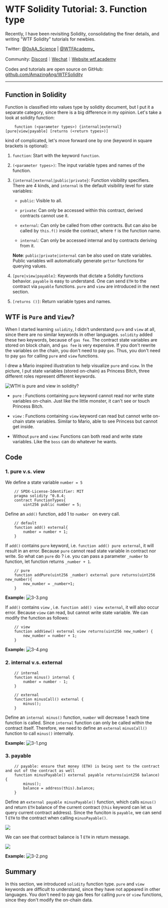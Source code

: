 #  WTF Solidity Tutorial: 3. Function type

Recently, I have been revisiting Solidity, consolidating the finer details, and writing "WTF Solidity" tutorials for newbies. 

Twitter: [@0xAA_Science](https://twitter.com/0xAA_Science) | [@WTFAcademy_](https://twitter.com/WTFAcademy_)

Community: [Discord](https://discord.wtf.academy)｜[Wechat](https://docs.google.com/forms/d/e/1FAIpQLSe4KGT8Sh6sJ7hedQRuIYirOoZK_85miz3dw7vA1-YjodgJ-A/viewform?usp=sf_link)｜[Website wtf.academy](https://wtf.academy)

Codes and tutorials are open source on GitHub: [github.com/AmazingAng/WTFSolidity](https://github.com/AmazingAng/WTFSolidity)


---

## Function in Solidity

Function is classified into values type by solidity document, but I put it a separate category, since there is a big difference in my opinion. Let's take a look at solidity function:

```solidity
    function (<parameter types>) {internal|external} [pure|view|payable] [returns (<return types>)]
```

kind of complicated, let's move forward one by one (keyword in square brackets is optional):

1. `function`: Start with the keyword `function`.

2. `(<parameter types>)`: The input variable types and names of the function.

3. `{internal|external|public|private}`: Function visibility specifiers. There are 4 kinds, and `internal` is the default visibility level for state variables:

   - `public`: Visible to all.

   - `private`: Can only be accessed within this contract, derived contracts cannot use it.

   - `external`: Can only be called from other contracts. But can also be called by `this.f()` inside the contract, where `f` is the function name.

   - `internal`: Can only be accessed internal and by contracts deriving from it.

    **Note**: `public|private|internal` can be also used on state variables. Public variables will automatically generate `getter` functions for querying values.

4. `[pure|view|payable]`: Keywords that dictate a Solidity functions behavior. `payable` is easy to understand. One can send `ETH` to the contract via `payable` functions. `pure` and `view` are introduced in the next section.

5. `[returns ()]`: Return variable types and names.

## WTF is `Pure` and `View`?

When I started learning `solidity`, I didn't understand `pure` and `view` at all, since there are no similar keywords in other languages. `solidity` added these two keywords, because of `gas fee`. The contract state variables are stored on block chain, and `gas fee` is very expensive. If you don't rewrite the variables on the chain, you don't need to pay `gas`. Thus, you don't need to pay `gas` for calling  `pure` and `view` functions.

I drew a Mario inspired illustration to help visualize `pure` and `view`. In the picture, I put state variables (stored on-chain) as Princess Bitch, three different roles represent different keywords.

![WTH is pure and view in solidity?](https://images.mirror-media.xyz/publication-images/1B9kHsTYnDY_QURSWMmPb.png?height=1028&width=1758)

- `pure` : Functions containing `pure` keyword cannot read nor write state variables on-chain. Just like the little monster, it can't see or touch Princess Bitch.

- `view` : Functions containing `view` keyword can read but cannot write on-chain state variables. Similar to Mario, able to see Princess but cannot get inside.

- Without `pure` and `view`: Functions can both read and write state variables. Like the `boss` can do whatever he wants.

## Code

### 1. pure v.s. view

We define a state variable `number = 5`

```solidity
    // SPDX-License-Identifier: MIT
    pragma solidity ^0.8.4;
    contract FunctionTypes{
        uint256 public number = 5;
```

Define an `add()` function, add 1 to `number ` on every call.

```solidity
    // default
    function add() external{
        number = number + 1;
    }
```

If `add()` contains `pure` keyword, i.e. `function add() pure external`, it will result in an error. Because `pure` cannot read state variable in contract nor write. So what can `pure` do ? i.e. you can pass a parameter `_number` to function, let function returns `_number + 1`.

```solidity
    // pure
    function addPure(uint256 _number) external pure returns(uint256 new_number){
        new_number = _number+1;
    }
```

**Example:**
![3-3.png](./img/3-3.png)

If `add()` contains `view` , i.e. `function add() view external`, it will also occur error. Because `view` can read, but cannot write state variable. We can modify the function as follows:

```solidity
    // view
    function addView() external view returns(uint256 new_number) {
        new_number = number + 1;
    }
```

**Example:**
![3-4.png](./img/3-4.png)

### 2. internal v.s. external

```solidity
    // internal
    function minus() internal {
        number = number - 1;
    }

    // external
    function minusCall() external {
        minus();
    }
```

Define an `internal minus()` function, `number` will decrease 1 each time function is called. Since `internal` function can only be called within the contract itself. Therefore, we need to define an `external` `minusCall()` function to call `minus()` internally.

**Example:**
![3-1.png](./img/3-1.png)

### 3. payable

```solidity
    // payable: ensure that money (ETH) is being sent to the contract and out of the contract as well
    function minusPayable() external payable returns(uint256 balance) {
        minus();
        balance = address(this).balance;
    }
```

Define an `external payable minusPayable()` function, which calls `minus()` and return `ETH` balance of the current contract (`this` keyword can let us query current contract address). Since the funciton is `payable`, we can send 1 `ETH` to the contract when calling `minusPayable()`.

![](https://images.mirror-media.xyz/publication-images/ETDPN8myq7jFfAL8CUAFt.png?height=148&width=588)

We can see that contract balance is 1 `ETH` in return message.

![](https://images.mirror-media.xyz/publication-images/nGZ2pz0MvzgXuKrENJPYf.png?height=128&width=1130)

**Example:**
![3-2.png](./img/3-2.png)

## Summary

In this section, we introduced `solidity` function type. `pure` and `view` keywords are difficult to understand, since they have not appeared in other languages. You don't need to pay gas fees for calling `pure` or `view` functions, since they don't modify the on-chain data.

